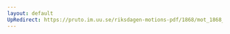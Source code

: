 ```yaml
---
layout: default
UpRedirect: https://pruto.im.uu.se/riksdagen-motions-pdf/1868/mot_1868__fk__63/mot_1868__fk__63-002.pdf
---
```

